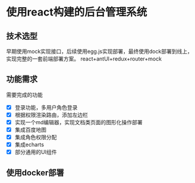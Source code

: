 # 使用react构建的后台管理系统

## 技术选型
早期使用mock实现接口，后续使用egg.js实现部署，最终使用dock部署到线上，实现完整的一套前端部署方案。
react+antUI+redux+router+mock

## 功能需求
需要完成的功能
- [x] 登录功能，多用户角色登录
- [x] 根据权限渲染路由，添加左边栏
- [x] 实现一个md编辑器，实现文档类页面的图形化操作部署
- [x] 集成百度地图
- [x] 集成角色权限分配
- [x] 集成echarts
- [x] 部分通用的UI组件

## 使用docker部署

